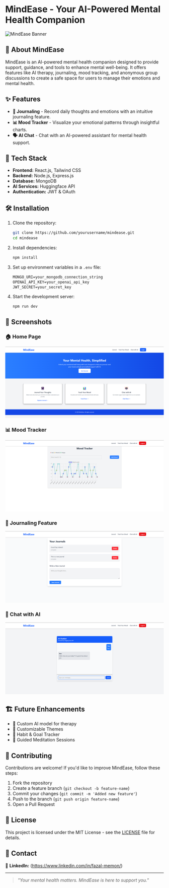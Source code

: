 # MindEase - Your AI-Powered Mental Health Companion

![MindEase Banner](https://your-image-link.com)

## 🧠 About MindEase
MindEase is an AI-powered mental health companion designed to provide support, guidance, and tools to enhance mental well-being. It offers features like AI therapy, journaling, mood tracking, and anonymous group discussions to create a safe space for users to manage their emotions and mental health.

## ✨ Features
- **📔 Journaling** - Record daily thoughts and emotions with an intuitive journaling feature.
- **📊 Mood Tracker** - Visualize your emotional patterns through insightful charts.
- **🗣 AI Chat** - Chat with an AI-powered assistant for mental health support.

## 🚀 Tech Stack
- **Frontend:** React.js, Tailwind CSS
- **Backend:** Node.js, Express.js
- **Database:** MongoDB
- **AI Services:** Huggingface API
- **Authentication:** JWT & OAuth

## 🛠 Installation
1. Clone the repository:
   ```bash
   git clone https://github.com/yourusername/mindease.git
   cd mindease
   ```
2. Install dependencies:
   ```bash
   npm install
   ```
3. Set up environment variables in a `.env` file:
   ```plaintext
   MONGO_URI=your_mongodb_connection_string
   OPENAI_API_KEY=your_openai_api_key
   JWT_SECRET=your_secret_key
   ```
4. Start the development server:
   ```bash
   npm run dev
   ```

## 📸 Screenshots
### 🏠 Home Page
![Home Page](screenshots/home.png)

### 📊 Mood Tracker
![Mood Tracker](screenshots/mood.png)

### 📔 Journaling Feature
![Journaling](screenshots/journal.png)

### 💬 Chat with AI
![Chat with AI](screenshots/chat.png)

## 🏗 Future Enhancements
- 🔄 Custom AI model for therapy
- 🎨 Customizable Themes
- 📅 Habit & Goal Tracker
- 🧘 Guided Meditation Sessions

## 🤝 Contributing
Contributions are welcome! If you'd like to improve MindEase, follow these steps:
1. Fork the repository
2. Create a feature branch (`git checkout -b feature-name`)
3. Commit your changes (`git commit -m 'Added new feature'`)
4. Push to the branch (`git push origin feature-name`)
5. Open a Pull Request

## 📜 License
This project is licensed under the MIT License - see the [LICENSE](LICENSE) file for details.

## 💌 Contact
💼 **LinkedIn:** (https://www.linkedin.com/in/fazal-memon/)  

---
> *"Your mental health matters. MindEase is here to support you."*

